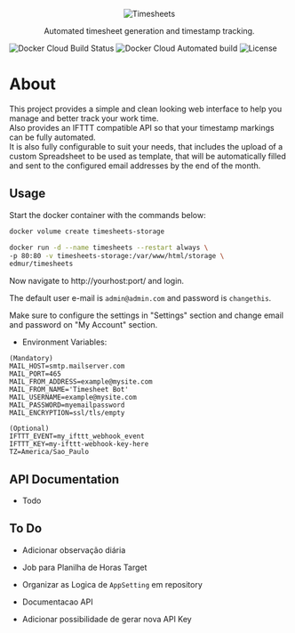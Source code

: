 <p align="center">
    <img src="https://imgplaceholder.com/400x80/transparent?text=Timesheets&font-size=60&font-family=Quicksand_Bold" alt="Timesheets">
</p>
<p align="center">
    Automated timesheet generation and timestamp tracking.
</p>

![Docker Cloud Build Status](https://img.shields.io/docker/cloud/build/edmur/timesheets.svg)
![Docker Cloud Automated build](https://img.shields.io/docker/cloud/automated/edmur/timesheets.svg)
![License](https://img.shields.io/github/license/rumd3x/timesheets.svg)

# About

This project provides a simple and clean looking web interface to help you manage and better track your work time.
<br>
Also provides an IFTTT compatible API so that your timestamp markings can be fully automated.
<br>
It is also fully configurable to suit your needs, that includes the upload of a custom Spreadsheet to be used as template, that will be automatically filled and sent to the configured email addresses by the end of the month.

## Usage

Start the docker container with the commands below:

```bash
docker volume create timesheets-storage

docker run -d --name timesheets --restart always \
-p 80:80 -v timesheets-storage:/var/www/html/storage \
edmur/timesheets
```

Now navigate to http://yourhost:port/ and login.

The default user e-mail is `admin@admin.com` and password is `changethis`.

Make sure to configure the settings in "Settings" section and change email and password on "My Account" section.

- Environment Variables:

```env
(Mandatory)
MAIL_HOST=smtp.mailserver.com
MAIL_PORT=465
MAIL_FROM_ADDRESS=example@mysite.com
MAIL_FROM_NAME='Timesheet Bot'
MAIL_USERNAME=example@mysite.com
MAIL_PASSWORD=myemailpassword
MAIL_ENCRYPTION=ssl/tls/empty

(Optional)
IFTTT_EVENT=my_ifttt_webhook_event
IFTTT_KEY=my-ifttt-webhook-key-here
TZ=America/Sao_Paulo
```

## API Documentation

- Todo

## To Do

- Adicionar observação diária

- Job para Planilha de Horas Target

- Organizar as Logica de `AppSetting` em repository

- Documentacao API

- Adicionar possibilidade de gerar nova API Key
